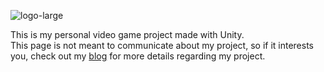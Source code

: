 ![logo-large](https://github.com/user-attachments/assets/606c2497-950f-4b10-86e3-388326fc7be4)

This is my personal video game project made with Unity.   
This page is not meant to communicate about my project, so if it interests you, check out my [blog](https://seaotter.games/) for more details regarding my project.
